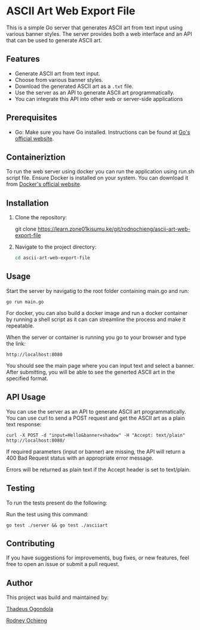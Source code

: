 # ASCII Art Web Export File

This is a simple Go server that generates ASCII art from text input using various banner styles. The server provides both a web interface and an API that can be used to generate ASCII art.

## Features

- Generate ASCII art from text input.
- Choose from various banner styles.
- Download the generated ASCII art as a `.txt` file.
- Use the server as an API to generate ASCII art programmatically.
- You can integrate this API into other web or server-side applications


## Prerequisites
- Go: Make sure you have Go installed. Instructions can be found at [Go's official website](https://golang.org/doc/install).

## Containeriztion
To run the web server using docker you can run the application using run.sh script file.
Ensure Docker is installed on your system. You can download it from [Docker's official website](https://www.docker.com/get-started).



## Installation

1. Clone the repository:

    git clone <a>https://learn.zone01kisumu.ke/git/rodnochieng/ascii-art-web-export-file</a>


2. Navigate to the project directory:

    ```bash
    cd ascii-art-web-export-file
    ```
 
## Usage

Start the server by navigatig to the root folder containing main.go and run:

``` go run main.go ```

For docker, you can also build a docker image and run a docker container by running a shell script as it can can streamline the process and make it repeatable. 


When the server or container is running you go to your browser and type the link:

``` http://localhost:8080 ```

You should see the main page where you can input text and select a banner. After submitting, you will be able to see the generted ASCII art in the specified format.

## API Usage

You can use the server as an API to generate ASCII art programmatically.
You can use curl to send a POST request and get the ASCII art as a plain text response:
``` 
curl -X POST -d "input=Hello&banner=shadow" -H "Accept: text/plain" http://localhost:8080/
```
If required parameters (input or banner) are missing, the API will return a 400 Bad Request status with an appropriate error message.

Errors will be returned as plain text if the Accept header is set to text/plain.

## Testing 
To run the tests present do the following:

Run the test using this command:

```
go test ./server && go test ./asciiart
```

## Contributing

If you have suggestions for improvements, bug fixes, or new features, feel free to open an issue or submit a pull request.

## Author

This project was build and maintained by:

[Thadeus Ogondola](https://learn.zone01kisumu.ke/git/togondol/)

[Rodney Ochieng](https://learn.zone01kisumu.ke/git/rodnochieng)

